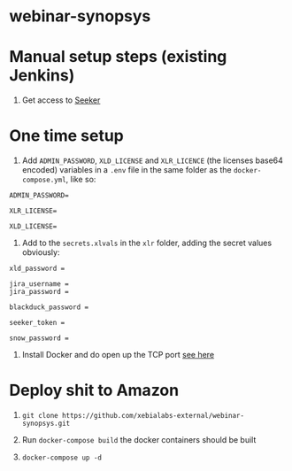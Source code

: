 # webinar-synopsys

# Manual setup steps (existing Jenkins)

1. Get access to [Seeker](https://seeker-vm.synopsys-alliances.com:8443/login)

# One time setup

1. Add `ADMIN_PASSWORD`, `XLD_LICENSE` and `XLR_LICENCE` (the licenses base64 encoded) variables in a `.env` file in the same folder as the `docker-compose.yml`, like so:
```
ADMIN_PASSWORD=

XLR_LICENSE=

XLD_LICENSE=
```
1. Add to the `secrets.xlvals` in the `xlr` folder, adding the secret values obviously: 
```
xld_password =

jira_username =
jira_password =

blackduck_password =

seeker_token =

snow_password =
```

1. Install Docker and do open up the TCP port [see here](https://redtalks.live/2017/05/26/redtalks-18-enabling-the-docker-tcp-api-in-aws/)

# Deploy shit to Amazon

1. `git clone https://github.com/xebialabs-external/webinar-synopsys.git`
1. Run `docker-compose build` the docker containers should be built

1. `docker-compose up -d` 


